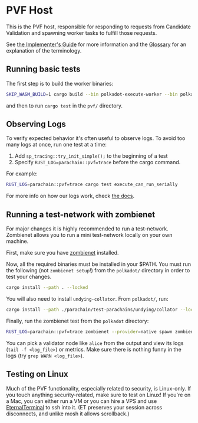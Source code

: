 # PVF Host

This is the PVF host, responsible for responding to requests from Candidate
Validation and spawning worker tasks to fulfill those requests.

See [the Implementer's
Guide](https://paritytech.github.io/polkadot-sdk/book/pvf-prechecking.html#summary)
for more information and the
[Glossary](https://paritytech.github.io/polkadot-sdk/book/glossary.html) for an
explanation of the terminology.

## Running basic tests

The first step is to build the worker binaries:

```sh
SKIP_WASM_BUILD=1 cargo build --bin polkadot-execute-worker --bin polkadot-prepare-worker
```

and then to run `cargo test` in the `pvf/` directory.

## Observing Logs

To verify expected behavior it's often useful to observe logs. To avoid too many
logs at once, run one test at a time:

1. Add `sp_tracing::try_init_simple();` to the beginning of a test
2. Specify `RUST_LOG=parachain::pvf=trace` before the cargo command.

For example:

```sh
RUST_LOG=parachain::pvf=trace cargo test execute_can_run_serially
```

For more info on how our logs work, check [the
docs](https://github.com/paritytech/polkadot-sdk/blob/master/polkadot/node/gum/src/lib.rs).

## Running a test-network with zombienet

For major changes it is highly recommended to run a test-network. Zombienet
allows you to run a mini test-network locally on your own machine.

First, make sure you have [zombienet](https://github.com/paritytech/zombienet)
installed.

Now, all the required binaries must be installed in your $PATH. You must run the
following (not `zombienet setup`!) from the `polkadot/` directory in order to
test your changes.

```sh
cargo install --path . --locked
```

You will also need to install `undying-collator`. From `polkadot/`, run:

```sh
cargo install --path ./parachain/test-parachains/undying/collator --locked
```

Finally, run the zombienet test from the `polkadot` directory:

```sh
RUST_LOG=parachain::pvf=trace zombienet --provider=native spawn zombienet_tests/functional/0001-parachains-pvf.toml
```

You can pick a validator node like `alice` from the output and view its logs
(`tail -f <log_file>`) or metrics. Make sure there is nothing funny in the logs
(try `grep WARN <log_file>`).

## Testing on Linux

Much of the PVF functionality, especially related to security, is Linux-only. If
you touch anything security-related, make sure to test on Linux! If you're on a
Mac, you can either run a VM or you can hire a VPS and use
[EternalTerminal](https://github.com/MisterTea/EternalTerminal) to ssh into it.
(ET preserves your session across disconnects, and unlike mosh it allows
scrollback.)
